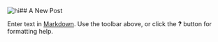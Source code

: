 ![hi](https://ibb.co/WKTgc8J)## A New Post

Enter text in [Markdown](http://daringfireball.net/projects/markdown/). Use the toolbar above, or click the **?** button for formatting help.
